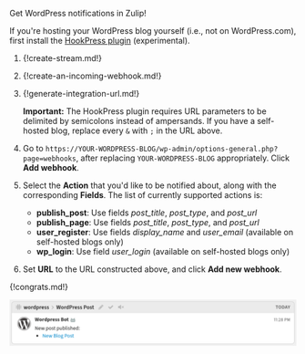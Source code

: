 Get WordPress notifications in Zulip!

If you're hosting your WordPress blog yourself (i.e., not on WordPress.com),
first install the
[HookPress plugin](https://wordpress.org/plugins/hookpress/) (experimental).

1. {!create-stream.md!}

1. {!create-an-incoming-webhook.md!}

1. {!generate-integration-url.md!}

    **Important:** The HookPress plugin requires URL parameters to
    be delimited by semicolons instead of ampersands. If you have a
    self-hosted blog, replace every `&` with `;` in the URL above.

1. Go to
   `https://YOUR-WORDPRESS-BLOG/wp-admin/options-general.php?page=webhooks`,
   after replacing `YOUR-WORDPRESS-BLOG` appropriately. Click **Add webhook**.

1. Select the **Action** that you'd like to be notified about, along with
   the corresponding **Fields**. The list of currently supported actions is:

    * **publish_post**: Use fields *post_title*, *post_type*, and *post_url*
    * **publish_page**: Use fields *post_title*, *post_type*, and *post_url*
    * **user_register**: Use fields *display_name* and *user_email* (available on self-hosted blogs only)
    * **wp_login**: Use field *user_login* (available on self-hosted blogs only)

1. Set **URL** to the URL constructed above, and click **Add new webhook**.

{!congrats.md!}

![](/static/images/integrations/wordpress/wordpress_post_created.png)
